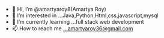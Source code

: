 - 👋 Hi, I’m @amartyaroy8(Amartya Roy)
- 👀 I’m interested in ...Java,Python,Html,css,javascript,mysql
- 🌱 I’m currently learning ...full stack web development
- 📫 How to reach me ...amartyaroy36@gmail.com

<!---
amartyaroy8/amartyaroy8 is a ✨ special ✨ repository because its `README.md` (this file) appears on your GitHub profile.
You can click the Preview link to take a look at your changes.
--->
